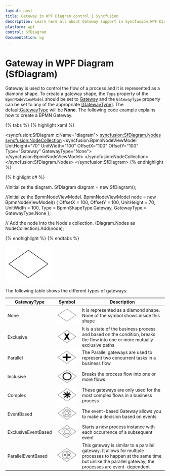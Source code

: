 ```yaml
---
layout: post
title: Gateway in WPF Diagram control | Syncfusion
description: Learn here all about Gateway support in Syncfusion WPF Diagram (SfDiagram) control and more.
platform: wpf
control: SfDiagram
documentation: ug
---
```


# Gateway in WPF Diagram (SfDiagram)

Gateway is used to control the flow of a process and it is represented as a diamond shape. To create a gateway shape, the `Type` property of the `BpmnNodeViewModel` should be set to [Gateway](https://help.syncfusion.com/cr/wpf/Syncfusion.UI.Xaml.Diagram.Controls.BpmnShapeType.html#fields#GateWay) and the `GatewayType` property can be set to any of the appropriate [[GatewayType]](https://help.syncfusion.com/cr/wpf/Syncfusion.UI.Xaml.Diagram.Controls.GatewayType.html). The default[GatewayType](https://help.syncfusion.com/cr/wpf/Syncfusion.UI.Xaml.Diagram.BpmnNodeViewModel.html#Syncfusion_UI_Xaml_Diagram_BpmnNodeViewModel_GatewayType) will be **None**. The following code example explains how to create a BPMN Gateway.

{% tabs %}
{% highlight xaml %}
<!--Initialize the SfDiagram-->
<syncfusion:SfDiagram x:Name="diagram">
    <!--Initialize the Node-->
    <syncfusion:SfDiagram.Nodes>
        <!--Initialize the Node Collection-->
        <syncfusion:NodeCollection>
            <!--Initialize the BpmnNodeViewModel-->
            <syncfusion:BpmnNodeViewModel UnitHeight="70" UnitWidth="100" OffsetX="100" OffsetY="100" Type="Gateway" GatewayType="None"> 
            </syncfusion:BpmnNodeViewModel>
        </syncfusion:NodeCollection>
    </syncfusion:SfDiagram.Nodes>
</syncfusion:SfDiagram>
{% endhighlight %}

{% highlight c# %}

//Initialize the diagram.
SfDiagram diagram = new SfDiagram();

//Initialize the BpmnNodeViewModel.
BpmnNodeViewModel node = new BpmnNodeViewModel()
{
  OffsetX = 100,
  OffsetY = 100,
  UnitHeight = 70,
  UnitWidth = 100,
  Type = BpmnShapeType.Gateway,
  GatewayType = GatewayType.None
};

// Add the node into the Node's collection.
(Diagram.Nodes as NodeCollection).Add(node);

{% endhighlight %}
{%  endtabs %}

![Create Gateway](BPMN-Shapes-Images/bpmn-gataway-none.png)


The following table shows the different types of gateways:

| GatewayType | Symbol |Description|
| -------- | -------- | -------- |
| None | ![GateWay BPMN Shape](BPMN-Shapes-Images/bpmn-gataway-none.png) |It is represented as a diamond shape. None of the symbol shows inside this shape|
| Exclusive | ![Exclusive GateWay BPMN Shape](BPMN-Shapes-Images/Exclusive.png) |It is a state of the business process and based on the condition, breaks the flow into one or more mutually exclusive paths|
| Parallel | ![Parallel GateWay BPMN Shape](BPMN-Shapes-Images/Parallel.png) |The Parallel gateways are used to represent two concurrent tasks in a business flow|
| Inclusive | ![Inclusive GateWay BPMN Shape](BPMN-Shapes-Images/Inclusive.png) |Breaks the process flow into one or more flows|
| Complex | ![Complex GateWay BPMN Shape](BPMN-Shapes-Images/Complex.png) |These gateways are only used for the most complex flows in a business process|
| EventBased | ![EventBased GateWay BPMNShape](BPMN-Shapes-Images/EventBased.png) |The event-based Gateway allows you to make a decision based on events|
| ExclusiveEventBased | ![Exclusive EventBased GateWay BPMN Shape](BPMN-Shapes-Images/EEBased.png) |Starts a new process instance with each occurrence of a subsequent event|
| ParallelEventBased | ![Parallel EventBased GateWay BPMN Shape](BPMN-Shapes-Images/PEBased.png) |This gateway is similar to a parallel gateway. It allows for multiple processes to happen at the same time but unlike the parallel gateway, the processes are event-dependent|
